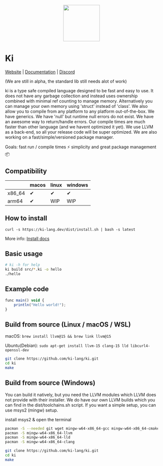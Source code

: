 
<div align="center">
<p>
    <img width="120" src="https://raw.githubusercontent.com/ki-lang/ki/master/misc/ki-logo-circle.png">
</p>
</div>

# Ki

[Website](https://ki-lang.dev) | [Documentation](https://ki-lang.dev/docs) | [Discord](https://discord.gg/T7pR6fm6SC)

(We are still in alpha, the standard lib still needs alot of work)

ki is a type safe compiled language designed to be fast and easy to use. It does not have any garbage collection and instead uses ownership combined with minimal ref counting to manage memory. Alternatively you can manage your own memory using 'struct' instead of 'class'. We also allow you to compile from any platform to any platform out-of-the-box. We have generics. We have 'null' but runtime null errors do not exist. We have an awesome way to return/handle errors. Our compile times are much faster than other language (and we havent optimized it yet). We use LLVM as a back-end, so all your release code will be super optimized. We are also working on a fast/simple/versioned package manager.

Goals: fast run / compile times ⚡ simplicity and great package management 📦

## Compatibility

|        | macos | linux | windows |
| ------ | ----- | ----- | ------- |
| x86_64 | ✔     | ✔     | ✔       |
| arm64  | ✔     | WIP   | WIP     |

## How to install

```
curl -s https://ki-lang.dev/dist/install.sh | bash -s latest
```

More info:  [Install docs](https://ki-lang.dev/docs/dev/install)

## Basic usage

```bash
# ki -h for help
ki build src/*.ki -o hello
./hello
```

## Example code

```js
func main() void {
    println("Hello world!");
}
```

## Build from source (Linux / macOS / WSL)

macOS: `brew install llvm@15 && brew link llvm@15`

Ubuntu(Debian): `sudo apt-get install llvm-15 clang-15 lld libcurl4-openssl-dev`

```bash
git clone https://github.com/ki-lang/ki.git
cd ki
make
```

## Build from source (Windows)

You can build it natively, but you need the LLVM modules which LLVM does not provide with their installer. We do have our own LLVM builds which you can find in the dist/toolchains.sh script. If you want a simple setup, you can use msys2 (mingw) setup.

install msys2 & open the terminal

```bash
pacman -S --needed git wget mingw-w64-x86_64-gcc mingw-w64-x86_64-cmake make mingw-w64-x86_64-python3 autoconf libtool
pacman -S mingw-w64-x86_64-llvm
pacman -S mingw-w64-x86_64-lld
pacman -S mingw-w64-x86_64-clang

git clone https://github.com/ki-lang/ki.git
cd ki
make
```